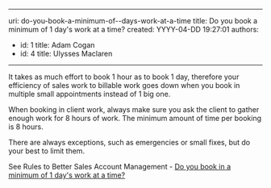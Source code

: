 

---
uri: do-you-book-a-minimum-of--days-work-at-a-time
title: Do you book a minimum of 1 day's work at a time?
created: YYYY-04-DD 19:27:01
authors:
  - id: 1
    title: Adam Cogan
  - id: 4
    title: Ulysses Maclaren
---




<span class='intro'> <p>It takes as much effort to book 1 hour as to book 1 day, therefore your efficiency of sales work to billable work goes down when you book in multiple small appointments instead of 1 big one.</p><p>When booking in client work, always make sure you ask the client to gather enough work for 8 hours of work. The minimum amount of time per booking is 8 hours. </p><p>There are always exceptions, such as emergencies or small fixes, but do your best to limit them.</p><p>See Rules to Better Sales Account Management - 
<a href="/do-you-book-in-a-minimum-of-1-days-work-at-a-time">Do you book in a minimum of 1 day's work at a time?</a></p> </span>




